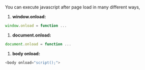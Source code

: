 
  You can execute javascript after page load in many different ways,
  1. **window.onload:**

  ```javascript
  window.onload = function ...
  ```

  1. **document.onload:**

  ```javascript
  document.onload = function ...
  ```

  1. **body onload:**

  ```javascript
  <body onload="script();">
  ```
